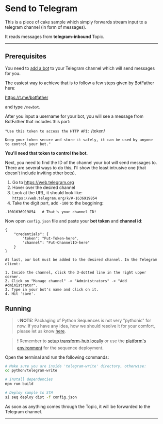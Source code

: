 # Send to Telegram

This is a piece of cake sample which simply forwards stream input to a telegram channel (in form of messages).

It reads messages from **telegram-inbound** Topic.

___
## Prerequisites

You need to [add a bot](https://core.telegram.org/bots#3-how-do-i-create-a-bot) to your Telegram channel which will send messages for you.

The easiest way to achieve that is to follow a few steps given by BotFather here: 

https://t.me/botfather

and type `/newbot`.

After you input a username for your bot, you will see a message from BotFather that includes this part:

`"Use this token to access the HTTP API:`
/token/

`Keep your token secure and store it safely, it can be used by anyone to control your bot."`

**You'll need that token to control the bot.**

Next, you need to find the ID of the channel your bot will send messages to. There are several ways to do this, I'll show the least intrusive one (that doesn't include inviting other bots).

1. Go to https://web.telegram.org
2. Hover over the desired channel
3. Look at the URL, it should look like:
    `https://web.telegram.org/k/#-1636919854`
4. Take the digit part, add `-100` to the beggining:
```
-1001636919854   # That's your channel ID!
```
Now open `config.json` file and paste your **bot token** and **channel id**:
```
{
    "credentials": {
        "token": "Put-Token-here",
        "channel": "Put-ChannelID-here"
    }
}

At last, our bot must be added to the desired channel. In the Telegram client:

1. Inside the channel, click the 3-dotted line in the right upper corner.
2. Click on "Manage channel" -> "Administrators" -> "Add Administrator".
3. Type in your bot's name and click on it.
4. Hit 'save'.

```

## Running
> 💡**NOTE:** Packaging of Python Sequences is not very "pythonic" for now. If you have any idea, how we should resolve it for your comfort, please let us know [here](https://github.com/scramjetorg/transform-hub/issues/598).

> ❗ Remember to [setup transform-hub locally](https://docs.scramjet.org/transform-hub/installation) or use the [platform's environment](https://docs.scramjet.org/platform/get-started/) for the sequence deployment.

Open the terminal and run the following commands:

```bash
# Make sure you are inside 'telegram-write' directory, otherwise:
cd python/telegram-write

# Install dependencies
npm run build

# Deploy sample to STH
si seq deploy dist -f config.json

```
As soon as anything comes through the Topic, it will be forwarded to the Telegram channel.
___


